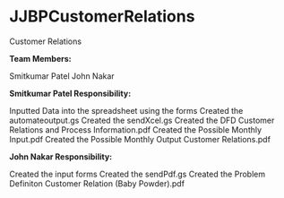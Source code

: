 # JJBPCustomerRelations
Customer Relations

<b>Team Members: </b>

Smitkumar Patel
John Nakar

<b>Smitkumar Patel Responsibility:</b>

Inputted Data into the spreadsheet using the forms
Created the automateoutput.gs
Created the sendXcel.gs
Created the DFD Customer Relations and Process Information.pdf
Created the Possible Monthly Input.pdf
Created the Possible Monthly Output Customer Relations.pdf


<b>John Nakar Responsibility:</b>

Created the input forms 
Created the sendPdf.gs
Created the Problem Definiton Customer Relation (Baby Powder).pdf
